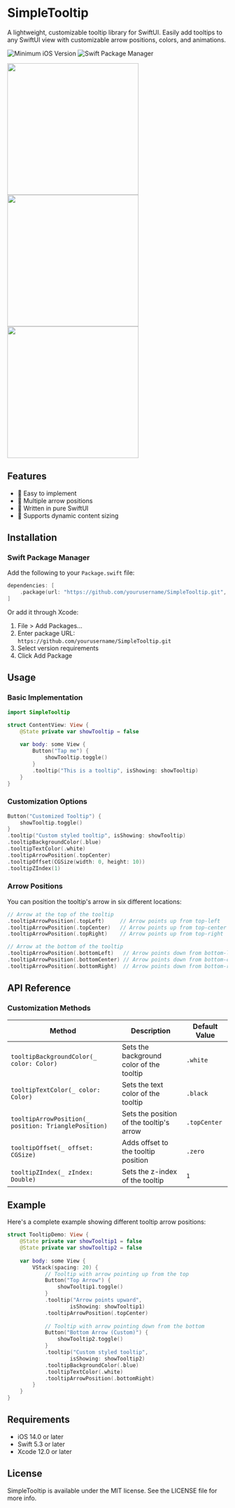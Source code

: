 # SimpleTooltip

A lightweight, customizable tooltip library for SwiftUI. Easily add tooltips to any SwiftUI view with customizable arrow positions, colors, and animations.

![Minimum iOS Version](https://img.shields.io/badge/iOS-14.0%2B-blue)
![Swift Package Manager](https://img.shields.io/badge/SPM-compatible-brightgreen)

<img src="https://github.com/user-attachments/assets/59957e64-315c-485e-b876-ab34af70239b" width="300" />
<img src="https://github.com/user-attachments/assets/b63d98a4-d7eb-4a71-a2fc-d42bf8970815" width="300" />
<img src="https://github.com/user-attachments/assets/3efb807f-d434-4fa9-a5fd-d14aee12f540" width="300" />


## Features

- 🎯 Easy to implement
- 📐 Multiple arrow positions
- 💪 Written in pure SwiftUI
- 🔄 Supports dynamic content sizing

## Installation

### Swift Package Manager

Add the following to your `Package.swift` file:

```swift
dependencies: [
    .package(url: "https://github.com/yourusername/SimpleTooltip.git", from: "1.0.0")
]
```

Or add it through Xcode:
1. File > Add Packages...
2. Enter package URL: `https://github.com/yourusername/SimpleTooltip.git`
3. Select version requirements
4. Click Add Package

## Usage

### Basic Implementation

```swift
import SimpleTooltip

struct ContentView: View {
    @State private var showTooltip = false
    
    var body: some View {
        Button("Tap me") {
            showTooltip.toggle()
        }
        .tooltip("This is a tooltip", isShowing: showTooltip)
    }
}
```

### Customization Options

```swift
Button("Customized Tooltip") {
    showTooltip.toggle()
}
.tooltip("Custom styled tooltip", isShowing: showTooltip)
.tooltipBackgroundColor(.blue)
.tooltipTextColor(.white)
.tooltipArrowPosition(.topCenter)
.tooltipOffset(CGSize(width: 0, height: 10))
.tooltipZIndex(1)
```

### Arrow Positions

You can position the tooltip's arrow in six different locations:

```swift
// Arrow at the top of the tooltip
.tooltipArrowPosition(.topLeft)     // Arrow points up from top-left
.tooltipArrowPosition(.topCenter)   // Arrow points up from top-center
.tooltipArrowPosition(.topRight)    // Arrow points up from top-right

// Arrow at the bottom of the tooltip
.tooltipArrowPosition(.bottomLeft)   // Arrow points down from bottom-left
.tooltipArrowPosition(.bottomCenter) // Arrow points down from bottom-center
.tooltipArrowPosition(.bottomRight)  // Arrow points down from bottom-right
```

## API Reference

### Customization Methods

| Method | Description | Default Value |
|--------|-------------|---------------|
| `tooltipBackgroundColor(_ color: Color)` | Sets the background color of the tooltip | `.white` |
| `tooltipTextColor(_ color: Color)` | Sets the text color of the tooltip | `.black` |
| `tooltipArrowPosition(_ position: TrianglePosition)` | Sets the position of the tooltip's arrow | `.topCenter` |
| `tooltipOffset(_ offset: CGSize)` | Adds offset to the tooltip position | `.zero` |
| `tooltipZIndex(_ zIndex: Double)` | Sets the z-index of the tooltip | `1` |

## Example

Here's a complete example showing different tooltip arrow positions:

```swift
struct TooltipDemo: View {
    @State private var showTooltip1 = false
    @State private var showTooltip2 = false
    
    var body: some View {
        VStack(spacing: 20) {
            // Tooltip with arrow pointing up from the top
            Button("Top Arrow") {
                showTooltip1.toggle()
            }
            .tooltip("Arrow points upward", 
                    isShowing: showTooltip1)
            .tooltipArrowPosition(.topCenter)
            
            // Tooltip with arrow pointing down from the bottom
            Button("Bottom Arrow (Custom)") {
                showTooltip2.toggle()
            }
            .tooltip("Custom styled tooltip", 
                    isShowing: showTooltip2)
            .tooltipBackgroundColor(.blue)
            .tooltipTextColor(.white)
            .tooltipArrowPosition(.bottomRight)
        }
    }
}
```

## Requirements

- iOS 14.0 or later
- Swift 5.3 or later
- Xcode 12.0 or later

## License

SimpleTooltip is available under the MIT license. See the LICENSE file for more info.
